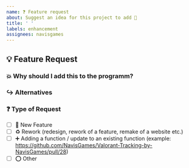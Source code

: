 ```yaml
---
name: ❓ Feature request
about: Suggest an idea for this project to add 🌟
title: ' '
labels: enhancement
assignees: navisgames
---
```



## 💡 Feature Request

<!-- A clear and concise description of the feature proposal. -->

### 💥 Why should I add this to the programm?

<!-- Motivating description why I should add this function to the program -->

### ↪ Alternatives

<!-- A clear and concise description of any alternative solutions or features you've considered. -->


### ❓ Type of Request

<!-- Mark with an 'x' if you're using the newest version of the programm (example: '[x]') -->

- [ ] 🚀 New Feature
- [ ] ♻ Rework (redesign, rework of a feature, remake of a website etc.)
- [ ] ➕ Adding a function / update to an existing function (example: https://github.com/NavisGames/Valorant-Tracking-by-NavisGames/pull/28)
- [ ] ⭕ Other
